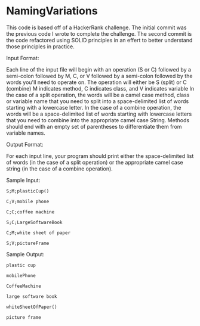 # NamingVariations

This code is based off of a HackerRank challenge.
The initial commit was the previous code I wrote to complete the challenge.
The second commit is the code refactored using SOLID principles 
in an effert to better understand those principles in practice.

Input Format: 

Each line of the input file will begin with an operation (S or C) 
  followed by a semi-colon followed by M, C, or V followed by a semi-colon followed by the words you'll need to operate on.
The operation will either be S (split) or C (combine)
M indicates method, C indicates class, and V indicates variable
In the case of a split operation, the words will be a camel case method, class or variable name 
  that you need to split into a space-delimited list of words starting with a lowercase letter.
In the case of a combine operation, the words will be a space-delimited list of words starting with lowercase letters 
  that you need to combine into the appropriate camel case String. 
  Methods should end with an empty set of parentheses to differentiate them from variable names.
  
Output Format:

For each input line, your program should print either the space-delimited list of words (in the case of a split operation) 
  or the appropriate camel case string (in the case of a combine operation).
  
  
Sample Input:

    S;M;plasticCup()
  
    C;V;mobile phone
  
    C;C;coffee machine
  
    S;C;LargeSoftwareBook
  
    C;M;white sheet of paper
  
    S;V;pictureFrame

Sample Output:

    plastic cup
  
    mobilePhone
  
    CoffeeMachine
  
    large software book
  
    whiteSheetOfPaper()
  
    picture frame
  
